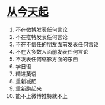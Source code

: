 # [从今天起](https://github.com/yihong0618/gitblog/issues/126)

1. 不在微博发表任何言论
2. 不在推特发表任何言论
3. 不在不信任的朋友面前发表任何言论
4. 不在大多数人面前发表任何言论
5. 不发表任何缩影方面的东西
6. 学日语
7. 精进英语
8. 重新减肥
9. 重新跑起来
10. 能不上微博推特就不上